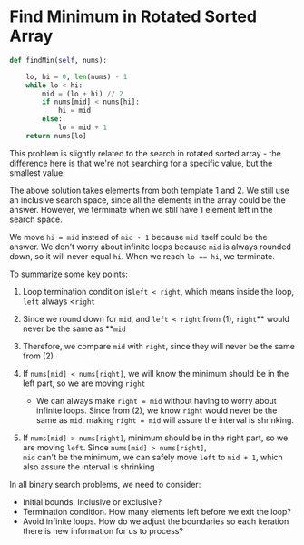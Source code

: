 # Find Minimum in Rotated Sorted Array

```py
def findMin(self, nums):

    lo, hi = 0, len(nums) - 1
    while lo < hi:
        mid = (lo + hi) // 2
        if nums[mid] < nums[hi]:
            hi = mid
        else:
            lo = mid + 1
    return nums[lo]
```

This problem is slightly related to the search in rotated sorted array - the difference here is that we're not searching for a specific value, but the smallest value.

The above solution takes elements from both template 1 and 2. We still use an inclusive search space, since all the elements in the array could be the answer. However, we terminate when we still have 1 element left in the search space.

We move `hi = mid` instead of `mid - 1` because `mid` itself could be the answer. We don't worry about infinite loops because `mid` is always rounded down, so it will never equal `hi`. When we reach `lo == hi`, we terminate.

To summarize some key points:

1. Loop termination condition is`left < right`, which means inside the loop, `left` always &lt;`right`
2. Since we round down for `mid`, and `left < right` from \(1\), `right`** would never be the same as **`mid`
3. Therefore, we compare `mid` with `right`, since they will never be the same from \(2\)

4. If `nums[mid] < nums[right]`, we will know the minimum should be in the left part, so we are moving `right`

   * We can always make `right = mid` without having to worry about infinite loops. Since from \(2\), we know `right` would never be the same as `mid`, making `right = mid` will assure the interval is shrinking.

5. If `nums[mid] > nums[right]`, minimum should be in the right part, so we are moving `left`. Since `nums[mid] > nums[right]`,  
   `mid` can't be the minimum, we can safely move `left` to `mid + 1`, which also assure the interval is shrinking

In all binary search problems, we need to consider:

* Initial bounds. Inclusive or exclusive?
* Termination condition. How many elements left before we exit the loop?
* Avoid infinite loops. How do we adjust the boundaries so each iteration there is new information for us to process?



